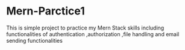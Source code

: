 # Mern-Parctice1
This is simple project to practice my Mern Stack skills including functionalities of authentication ,authorization ,file handling and email sending functionalities
